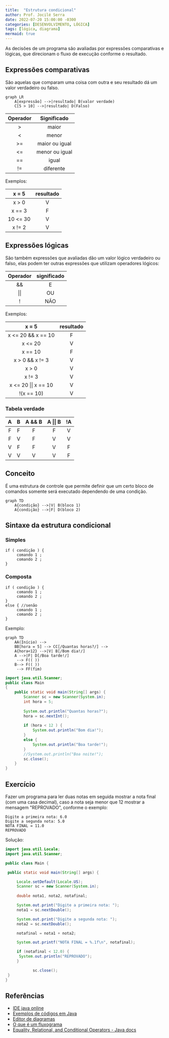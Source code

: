 ```yaml
---
title:  "Estrutura condicional"
author: Prof. Jocilé Serra
date: 2022-07-20 15:00:00 -0300
categories: [DESENVOLVIMENTO, LÓGICA]
tags: [lógica, diagrama]
mermaid: true
---
```

As decisões de um programa são avaliadas por expressões comparativas e lógicas, que direcionam o fluxo de execução conforme o resultado.

## Expressões comparativas

São aquelas que comparam uma coisa com outra e seu resultado dá um valor verdadeiro ou falso.

```mermaid
graph LR
    A[expressão] -->|resultado| B(valor verdade)
    C[5 > 10] -->|resultado| D(Falso)
```

| Operador |  Significado   |
| :------: | :------------: |
|    >     |     maior      |
|    <     |     menor      |
|    >=    | maior ou igual |
|    <=    | menor ou igual |
|    ==    |     igual      |
|    !=    |   diferente    |

Exemplos:

|  x = 5   | resultado |
| :------: | :-------: |
|  x > 0   |     V     |
|  x == 3  |     F     |
| 10 <= 30 |     V     |
|  x != 2  |     V     |

## Expressões lógicas

São também expressões que avaliadas dão um valor lógico verdadeiro ou falso, elas podem ter outras expressões que utilizam operadores lógicos:

| Operador | significado |
| :------: | :---------: |
|    &&    |      E      |
|   \|\|   |     OU      |
|    !     |     NÃO     |

Exemplos:

|        x = 5         | resultado |
| :------------------: | :-------: |
|  x <= 20 && x == 10  |     F     |
|       x <= 20        |     V     |
|       x == 10        |     F     |
|   x > 0 && x != 3    |     V     |
|        x > 0         |     V     |
|        x != 3        |     V     |
| x <= 20 \|\| x == 10 |     V     |
|      !(x == 10)      |     V     |

### Tabela verdade

|   A   |   B   | A && B | A \|\| B |  !A   |
| :---: | :---: | :----: | :------: | :---: |
|   F   |   F   |   F    |    F     |   V   |
|   F   |   V   |   F    |    V     |   V   |
|   V   |   F   |   F    |    V     |   F   |
|   V   |   V   |   V    |    V     |   F   |

## Conceito

É uma estrutura de controle que permite definir que um certo bloco de comandos somente será executado dependendo de uma condição.

```mermaid
graph TD
    A{condição} -->|V| B(bloco 1)
    A{condição} -->|F| D(bloco 2)
```

## Sintaxe da estrutura condicional

### Simples

```text
if ( condição ) {
     comando 1 ;
     comando 2 ;
}
```

### Composta

```text
if ( condição ) {
     comando 1 ;
     comando 2 ;
}
else { //senão
     comando 1 ;
     comando 2 ;
}
```

Exemplo:

```mermaid
graph TD
    AA(Início) --> 
    BB[hora = 5] --> CC[/Quantas horas?/] -->
    A{hora<12} -->|V| B[/Bom dia!/]
    A -->|F| D[/Boa tarde!/]
     --> F(( ))
    B--> F(( ))
     --> FF(fim)
```

```java
import java.util.Scanner;
public class Main
{
    public static void main(String[] args) {
        Scanner sc = new Scanner(System.in);
        int hora = 5;
        
        System.out.println("Quantas horas?");
        hora = sc.nextInt();
        
        if (hora < 12 ) {
            System.out.println("Bom dia!");
        }
        else {
            System.out.println("Boa tarde!");
        }
        //System.out.println("Boa noite!");
        sc.close();
    }
}
```

## Exercício

Fazer um programa para ler duas notas em seguida mostrar a nota final (com uma casa decimal), caso a nota seja menor que 12 mostrar a mensagem "REPROVADO", conforme o exemplo:

```text
Digite a primeira nota: 6.0
Digite a segunda nota: 5.0
NOTA FINAL = 11.0
REPROVADO
```

Solução:

```java
import java.util.Locale;
import java.util.Scanner;

public class Main {

 public static void main(String[] args) {

     Locale.setDefault(Locale.US);
     Scanner sc = new Scanner(System.in);
  
     double nota1, nota2, notafinal;

     System.out.print("Digite a primeira nota: ");
     nota1 = sc.nextDouble();

     System.out.print("Digite a segunda nota: ");
     nota2 = sc.nextDouble();

     notafinal = nota1 + nota2;

     System.out.printf("NOTA FINAL = %.1f\n", notafinal);

     if (notafinal < 12.0) {
      System.out.println("REPROVADO");
     }

            sc.close();
 }
}
```

## Referências

- [IDE java online](https://www.online-java.com/)
- [Exemplos de códigos em Java](https://github.com/acenelio/curso-algoritmos/blob/master/java/)
- [Editor de diagramas](https://mermaid-js.github.io/mermaid-live-editor/)
- [O que é um fluxograma](https://www.lucidchart.com/pages/pt/o-que-e-um-fluxograma)
- [Equality, Relational, and Conditional Operators - Java docs](https://docs.oracle.com/javase/tutorial/java/nutsandbolts/op2.html)
